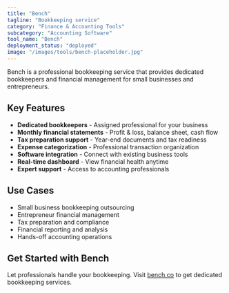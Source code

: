 ```yaml
---
title: "Bench"
tagline: "Bookkeeping service"
category: "Finance & Accounting Tools"
subcategory: "Accounting Software"
tool_name: "Bench"
deployment_status: "deployed"
image: "/images/tools/bench-placeholder.jpg"
---
```

Bench is a professional bookkeeping service that provides dedicated bookkeepers and financial management for small businesses and entrepreneurs.

## Key Features

- **Dedicated bookkeepers** - Assigned professional for your business
- **Monthly financial statements** - Profit & loss, balance sheet, cash flow
- **Tax preparation support** - Year-end documents and tax readiness
- **Expense categorization** - Professional transaction organization
- **Software integration** - Connect with existing business tools
- **Real-time dashboard** - View financial health anytime
- **Expert support** - Access to accounting professionals

## Use Cases

- Small business bookkeeping outsourcing
- Entrepreneur financial management
- Tax preparation and compliance
- Financial reporting and analysis
- Hands-off accounting operations

## Get Started with Bench

Let professionals handle your bookkeeping. Visit [bench.co](https://bench.co) to get dedicated bookkeeping services.